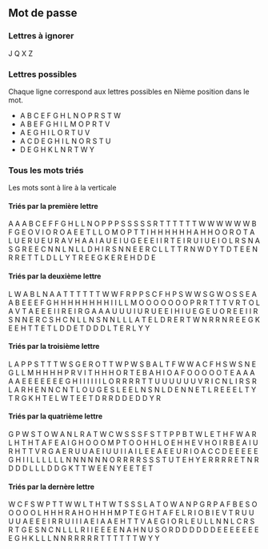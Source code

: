 ## Mot de passe

### Lettres à ignorer

J Q X Z

### Lettres possibles

Chaque ligne correspond aux lettres possibles en Nième position dans le mot.

- A B C E F G H L N O P R S T W
- A B E F G H I L M O P R T V
- A E G H I L O R T U V
- A C D E G H I L N O R S T U
- D E G H K L N R T W Y

### Tous les mots triés

Les mots sont à lire à la verticale

#### Triés par la première lettre

A A A B C E F F G H L L N O P P P S S S S S R T T T T T T W W W W W W
B F G E O V I O R O A E E T L L O M O P T T I H H H H H H A H H O O R
O T A L U E R U E U R A V H A A I A U E I U G E E E I I R T E I R U I
U E I O L R S N A S G R E E C N N L N L L D H I R S N N E E R C L L T
T R N W D Y T D T E E N R R E T T L D L L Y T R E E G K E R E H D D E

#### Triés par la deuxième lettre

L W A B L N A A T T T T T T W W F R P P S C F H P S W W S G W O S S E
A A B E E E F G H H H H H H H H I I L L M O O O O O O O P R R T T T V
R T O L A V T A E E E I I R E I R G A A A U U U I U R U E E I H I U E
G E U O R E E I I R S N N E R C S H C N L L N S N N L L L A T E L D R
E R T W N R R N R E E G K E E H T T E T L D D E T D D D L T E R L Y Y

#### Triés par la troisième lettre

L A P P S T T T W S G E R O T T W P W S B A L T F W W A C F H S W S N
E G L L M H H H H P R V I T H H H O R T E B A H I O A F O O O O O T E
A A A A A E E E E E E E G H I I I I I I L O R R R R T T U U U U U U V
R I C N L I R S R L A R H E N N C N T L O U G E S L E E L N S N L D E
N N E T L R E E E L T Y T R G K H T E L W T E E T D R R D D E D D Y R

#### Triés par la quatrième lettre

G P W S T O W A N L R A T W C W S S S F S T T P P B T W L E T H F W A
R L H T H T A F E A I G H O O O M P T O O H H L O E H H E V H O I R B
E A I U R H T T V R G A E R U U A E I U U I I A I L E E A E E U R I O
A C C D E E E E E G H I I L L L L L L N N N N N N O R R R R S S S T U
T E H Y E R R R R E T N R D D D L L L D D G K T T W E E N Y E E T E T

#### Triés par la dernère lettre

W C F S W P T T W W L T H T W T S S S L A T O W A N P G R P A F B E S
O O O O O L H H H R A H O H H H M P T E G H T A F E L R I O B I E V T
R U U U U A E E E I R R U I I I A E I A A E H T T V A E G I O R L E U
L L N N L C R S R T G E S N C N L L L R I I E E E E N A H N U S O R D
D D D D D E E E E E E E E G H K L L L N N R R R R R T T T T T T W Y Y
